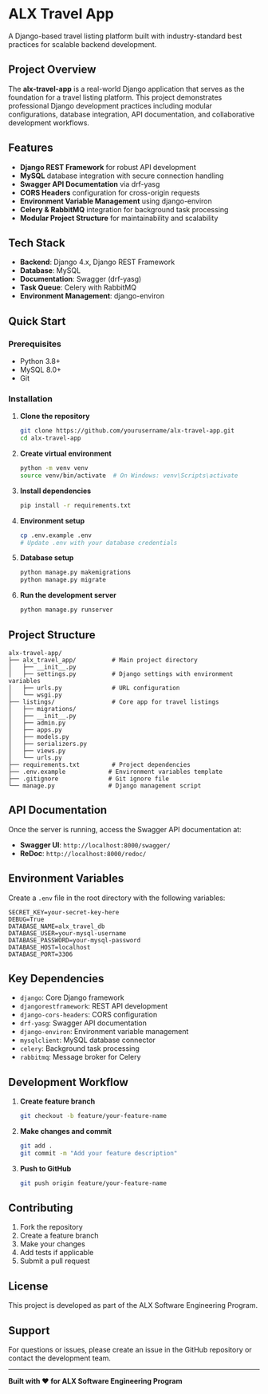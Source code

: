 # ALX Travel App

A Django-based travel listing platform built with industry-standard best practices for scalable backend development.

## Project Overview

The **alx-travel-app** is a real-world Django application that serves as the foundation for a travel listing platform. This project demonstrates professional Django development practices including modular configurations, database integration, API documentation, and collaborative development workflows.

## Features

- **Django REST Framework** for robust API development
- **MySQL** database integration with secure connection handling
- **Swagger API Documentation** via drf-yasg
- **CORS Headers** configuration for cross-origin requests
- **Environment Variable Management** using django-environ
- **Celery & RabbitMQ** integration for background task processing
- **Modular Project Structure** for maintainability and scalability

## Tech Stack

- **Backend**: Django 4.x, Django REST Framework
- **Database**: MySQL
- **Documentation**: Swagger (drf-yasg)
- **Task Queue**: Celery with RabbitMQ
- **Environment Management**: django-environ

## Quick Start

### Prerequisites

- Python 3.8+
- MySQL 8.0+
- Git

### Installation

1. **Clone the repository**
   ```bash
   git clone https://github.com/yourusername/alx-travel-app.git
   cd alx-travel-app
   ```

2. **Create virtual environment**
   ```bash
   python -m venv venv
   source venv/bin/activate  # On Windows: venv\Scripts\activate
   ```

3. **Install dependencies**
   ```bash
   pip install -r requirements.txt
   ```

4. **Environment setup**
   ```bash
   cp .env.example .env
   # Update .env with your database credentials
   ```

5. **Database setup**
   ```bash
   python manage.py makemigrations
   python manage.py migrate
   ```

6. **Run the development server**
   ```bash
   python manage.py runserver
   ```

## Project Structure

```
alx-travel-app/
├── alx_travel_app/          # Main project directory
│   ├── __init__.py
│   ├── settings.py          # Django settings with environment variables
│   ├── urls.py              # URL configuration
│   └── wsgi.py
├── listings/                # Core app for travel listings
│   ├── migrations/
│   ├── __init__.py
│   ├── admin.py
│   ├── apps.py
│   ├── models.py
│   ├── serializers.py
│   ├── views.py
│   └── urls.py
├── requirements.txt         # Project dependencies
├── .env.example            # Environment variables template
├── .gitignore              # Git ignore file
└── manage.py               # Django management script
```

## API Documentation

Once the server is running, access the Swagger API documentation at:
- **Swagger UI**: `http://localhost:8000/swagger/`
- **ReDoc**: `http://localhost:8000/redoc/`

## Environment Variables

Create a `.env` file in the root directory with the following variables:

```env
SECRET_KEY=your-secret-key-here
DEBUG=True
DATABASE_NAME=alx_travel_db
DATABASE_USER=your-mysql-username
DATABASE_PASSWORD=your-mysql-password
DATABASE_HOST=localhost
DATABASE_PORT=3306
```

## Key Dependencies

- `django`: Core Django framework
- `djangorestframework`: REST API development
- `django-cors-headers`: CORS configuration
- `drf-yasg`: Swagger API documentation
- `django-environ`: Environment variable management
- `mysqlclient`: MySQL database connector
- `celery`: Background task processing
- `rabbitmq`: Message broker for Celery

## Development Workflow

1. **Create feature branch**
   ```bash
   git checkout -b feature/your-feature-name
   ```

2. **Make changes and commit**
   ```bash
   git add .
   git commit -m "Add your feature description"
   ```

3. **Push to GitHub**
   ```bash
   git push origin feature/your-feature-name
   ```

## Contributing

1. Fork the repository
2. Create a feature branch
3. Make your changes
4. Add tests if applicable
5. Submit a pull request

## License

This project is developed as part of the ALX Software Engineering Program.

## Support

For questions or issues, please create an issue in the GitHub repository or contact the development team.

---

**Built with ❤️ for ALX Software Engineering Program**